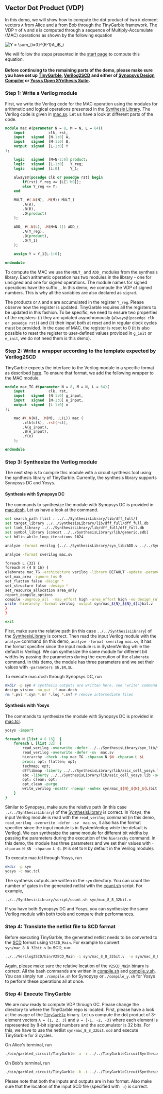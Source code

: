 ## Vector Dot Product (VDP)

In this demo, we will show how to compute the dot product of two `K` element vectors `A` from Alice and `B` from Bob through the TinyGarble framework.
The VDP `Y` of `A` and `B` is computed through a sequence of Multiply-Accumulate (MAC) operations as shown by the following equation

![Y = \sum_{i=0}^{K-1}A_iB_i](https://render.githubusercontent.com/render/math?math=Y%20%3D%20%5Csum_%7Bi%3D0%7D%5E%7BK-1%7DA_iB_i)

We will follow the steps presented in the [start page](/README.md) to compute this equation. 

#### Before continuing to the remaining parts of the demo, please make sure you have set up [TinyGarble](https://github.com/esonghori/TinyGarble), [Verilog2SCD](/Verilog2SCD) and either of [Synopsys Design Compiler](https://www.synopsys.com/implementation-and-signoff/rtl-synthesis-test/design-compiler-graphical.html) or [Yosys Open SYnthesis Suite](http://www.clifford.at/yosys/). 

### Step 1: Write a Verilog module

First, we write the Verilog code for the MAC operation using the modules for arithmetic and logical operations presented in the [Synthesis Library](/SynthesisLibrary/syn_lib). The Verilog code is given in [mac.sv](/demo/vdp/mac.sv). Let us have a look at different parts of the code. 

```SystemVerilog
module mac #(parameter N = 8, M = N, L = 64)( 
	input			clk, rst,
	input	signed	[N-1:0] A,
	input	signed	[M-1:0] B,
	output	signed	[L-1:0]	Y   
);

	logic	signed	[M+N-2:0] product; 
	logic	signed	[L-1:0]	  Y_reg;
	logic	signed	[L:0]	  Y_1;
	
	always@(posedge clk or posedge rst) begin
		if(rst) Y_reg <= {L{1'b0}};
		else Y_reg <= Y;
	end

	MULT_ #(.N(N), .M(M)) MULT_(
		.A(A),
		.B(B),
		.O(product)
	);	
	
	ADD_ #(.N(L), .M(M+N-1)) ADD_(
		.A(Y_reg),
		.B(product),
		.O(Y_1)
	); 
	
	assign Y = Y_1[L-1:0];

endmodule
```

To compute the MAC we use the `MULT_` and `ADD_` modules from the synthesis library. 
Each arithmetic operation has two modules in the library - one for unsigned and one for signed operations. 
The module names for signed operations have the suffix `_`. 
In this demo, we compute the VDP of signed numbers. This is why all the variables are also declared as `signed`.

The products or `A` and `B` are accumulated in the register `Y_reg`. 
Please observe how the register is updated. 
TinyGarble requires all the registers to be updated in this fashion. 
To be specific, we need to ensure two properties of the registers: (i) they are updated asynchronously (`always@(posedge clk or posedge rst)`) and (ii) their input both at reset and in regular clock cycles must be provided. 
In the case of MAC, the register is reset to 0 
(it is also possible to reset the register to user-defined values provided in `g_init` or `e_init`, we do not need them is this demo).


### Step 2: Write a wrapper according to the template expected by Verilog2SCD

TinyGarble expects the interface to the Verilog module in a specific format as described [here](/Verilog2SCD/README.md#circuit-format).
To ensure that format, we add the following wrapper to the MAC module. 

```SystemVerilog
module mac_TG #(parameter N = 8, M = N, L = 64)( 
	input			clk, rst,
	input	signed	[N-1:0] g_input,
	input	signed	[M-1:0] e_input,
	output	signed	[L-1:0]	o   
);

	mac #(.N(N), .M(M), .L(L)) mac (
		.clk(clk), .rst(rst),
		.A(g_input),
		.B(e_input),
		.Y(o) 	
	);

endmodule
```

### Step 3: Synthesize the Verilog module

The next step is to compile this module with a circuit synthesis tool using the synthesis library of TinyGarble.
Currently, the synthesis library supports Synopsys DC and Yosys. 

#### Synthesis with Synopsys DC

The commands to synthesize the module with Synopsys DC is provided in [mac.dcsh](/demo/vdp/mac.dcsh). Let us have a look at the command. 

```bash
set search_path [list . ../../SynthesisLibrary/lib/dff_full/]
set target_library ../../SynthesisLibrary/lib/dff_full/dff_full.db
set link_library ../../SynthesisLibrary/lib/dff_full/dff_full.db
set symbol_library [concat ../../SynthesisLibrary/lib/generic.sdb]
set hdlin_while_loop_iterations 1024

analyze -format verilog {../../SynthesisLibrary/syn_lib/ADD.v ../../SynthesisLibrary/syn_lib/ADD_.v ../../SynthesisLibrary/syn_lib/COMP.v ../../SynthesisLibrary/syn_lib/COUNT.v ../../SynthesisLibrary/syn_lib/DIV.v ../../SynthesisLibrary/syn_lib/DIV_.v ../../SynthesisLibrary/syn_lib/FA.v ../../SynthesisLibrary/syn_lib/MULT.v ../../SynthesisLibrary/syn_lib/MULT_.v ../../SynthesisLibrary/syn_lib/MUX.v ../../SynthesisLibrary/syn_lib/SHIFT_LEFT.v ../../SynthesisLibrary/syn_lib/SHIFT_RIGHT.v ../../SynthesisLibrary/syn_lib/SUB.v ../../SynthesisLibrary/syn_lib/SUB_.v ../../SynthesisLibrary/syn_lib/TwosComplement.v ../../SynthesisLibrary/syn_lib/square_root.v }

analyze -format sverilog mac.sv

foreach L {32} {
foreach N {4 8 16} {
elaborate mac_TG -architecture verilog -library DEFAULT -update -parameters $N,$N,$L
set_max_area -ignore_tns 0 
set_flatten false -design *
set_structure false -design *
set_resource_allocation area_only
report_compile_options
compile -ungroup_all  -map_effort high -area_effort high -no_design_rule
write -hierarchy -format verilog -output syn/mac_${N}_${N}_${L}bit.v
}
}

exit
```

First, make sure the relative path (in this case `../../SynthesisLibrary`) of the [SynthesisLibrary](/SynthesisLibrary) is correct.
Then read the input Verilog module with the `analyze` command (in this demo, `analyze -format sverilog mac.sv`, it has the format specifier since the input module is in SystemVerilog while the default is Verilog).
We can synthesize the same module for different bit widths by passing the parameters during the execution of the `elaborate` command. 
In this demo, the module has three parameters and we set their values with `-parameters $N,$N,$L`.

To execute mac.dcsh through Synopsys DC, run
```bash
mkdir -p syn # synthesis outputs are written here. see 'write' command at the end of the dcsh file
design_vision -no_gui -f mac.dcsh
rm *.pvl *.syn *.mr *.log *.svf # remove intermediate files
```

#### Synthesis with Yosys

The commands to synthesize the module with Synopsys DC is provided in [mac.tcl](/demo/vdp/mac.tcl).  

```tcl
yosys -import

foreach N [list 4 8 16]  {
	foreach L [list 32]  {
		read_verilog -overwrite -defer ../../SynthesisLibrary/syn_lib/*.v 
		read_verilog -overwrite -defer -sv  mac.sv 
		hierarchy -check -top mac_TG -chparam N $N -chparam L $L
		procs; opt; flatten; opt; 
		techmap; opt;
		dfflibmap -liberty ../../SynthesisLibrary/lib/asic_cell_yosys.lib
		abc -liberty ../../SynthesisLibrary/lib/asic_cell_yosys.lib -script ../../SynthesisLibrary/lib/script.abc; 
		opt; clean; opt;
		opt_clean -purge
		write_verilog -noattr -noexpr -nohex syn/mac_${N}_${N}_${L}bit.v
	}
}
```

Similar to Synopsys, make sure the relative path (in this case `../../SynthesisLibrary`) of the [SynthesisLibrary](/SynthesisLibrary) is correct.
In Yosys, the input Verilog module is read with the `read_verilog` command (in this demo, `read_verilog -overwrite -defer -sv  mac.sv`, it also has the format specifier since the input module is in SystemVerilog while the default is Verilog).
We can synthesize the same module for different bit widths by passing the parameters during the execution of the `hierarchy` command. 
In this demo, the module has three parameters and we set their values with `-chparam N $N -chparam L $L` (`M` is set to `N` by default in the Verilog module).

To execute mac.tcl through Yosys, run
```bash
mkdir -p syn
yosys -c mac.tcl
```

The synthesis outputs are written in the `syn` directory. 
You can count the number of gates in the generated netlist with the [count.sh](/SynthesisLibrary/script/count.sh) script.
For example,
```bash
../../SynthesisLibrary/script/count.sh syn/mac_8_8_32bit.v
```
If you have both Synopsys DC and Yosys, you can synthesize the same Verilog module with both tools and compare their performances. 

### Step 4: Translate the netlist file to SCD format

Before executing TinyGarble, the generated netlist needs to be converted to the [SCD](/Verilog2SCD) format using `V2SCD_Main`.
For example to convert `syn/mac_8_8_32bit.v` to SCD, run

```bash
../../Verilog2SCD/bin/V2SCD_Main -i syn/mac_8_8_32bit.v  -o syn/mac_8_8_32bit.scd --log2std
```
Again, please make sure the relative location of the `V2SCD_Main` binary is correct. 
All the bash commands are written in [compile.sh](/demo/vdp/compile.sh) and [compile_y.sh](/demo/vdp/compile_y.sh).
You can simply run `./compile.sh` for Synopysy or `./compile_y.sh` for Yosys to perform these operations all at once. 

### Step 4: Execute TinyGarble

We are now ready to compute VDP through GC. 
Please change the directory to where the TinyGarble repo is located. 
First, please have a look at the usage of the [`TinyGarble`](https://github.com/esonghori/TinyGarble#main-binary) binary. 
Let us compute the dot product of 3-element vectors `A = {1, 2, 3}` and `B = {-1, -2, -3}` where each element is represented by 8-bit signed numbers and the accumulator is 32 bits.
For this, we have to use the netlist `syn/mac_8_8_32bit.scd` and execute TinyGarble for 3 cycles. 

On Alice's terminal, run
```bash
./bin/garbled_circuit/TinyGarble -a -i ../../TinyGarbleCircuitSynthesis/demo/vdp/syn/mac_8_8_32bit.scd --input 010203 -c 3 --output_mode 2 --log2std 
```
On Bob's terminal, run
```bash
./bin/garbled_circuit/TinyGarble -b -i ../../TinyGarbleCircuitSynthesis/demo/vdp/syn/mac_8_8_32bit.scd --input FFFEFD -c 3 --output_mode 2 --log2std
```
Please note that both the inputs and outputs are in hex format. 
Also make sure that the location of the input SCD file (specified with `-i`) is correct.










